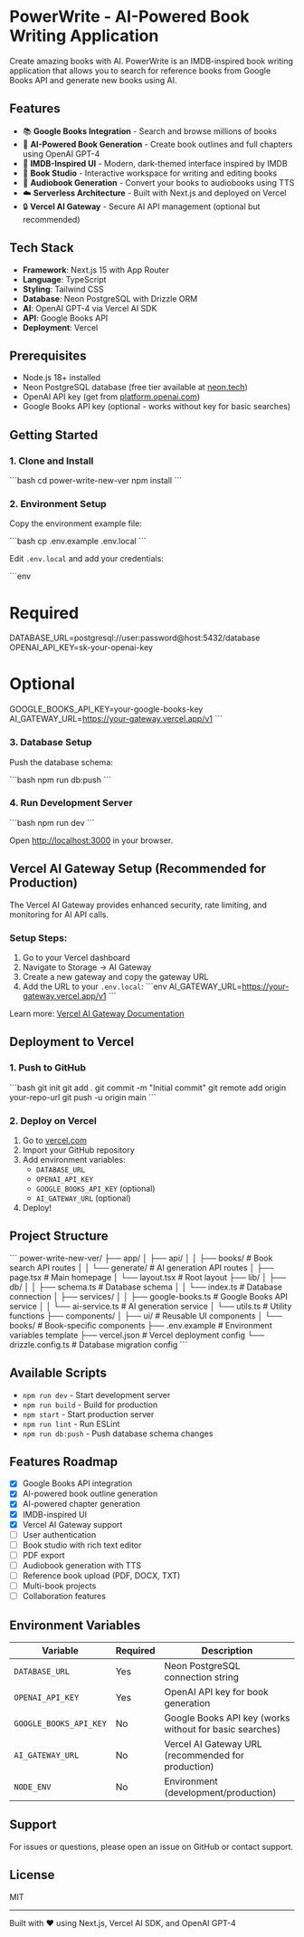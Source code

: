 # PowerWrite - AI-Powered Book Writing Application

Create amazing books with AI. PowerWrite is an IMDB-inspired book writing application that allows you to search for reference books from Google Books API and generate new books using AI.

## Features

- 📚 **Google Books Integration** - Search and browse millions of books
- 🤖 **AI-Powered Book Generation** - Create book outlines and full chapters using OpenAI GPT-4
- 🎨 **IMDB-Inspired UI** - Modern, dark-themed interface inspired by IMDB
- 📖 **Book Studio** - Interactive workspace for writing and editing books
- 🎵 **Audiobook Generation** - Convert your books to audiobooks using TTS
- ☁️ **Serverless Architecture** - Built with Next.js and deployed on Vercel
- 🔒 **Vercel AI Gateway** - Secure AI API management (optional but recommended)

## Tech Stack

- **Framework**: Next.js 15 with App Router
- **Language**: TypeScript
- **Styling**: Tailwind CSS
- **Database**: Neon PostgreSQL with Drizzle ORM
- **AI**: OpenAI GPT-4 via Vercel AI SDK
- **API**: Google Books API
- **Deployment**: Vercel

## Prerequisites

- Node.js 18+ installed
- Neon PostgreSQL database (free tier available at [neon.tech](https://neon.tech))
- OpenAI API key (get from [platform.openai.com](https://platform.openai.com))
- Google Books API key (optional - works without key for basic searches)

## Getting Started

### 1. Clone and Install

\`\`\`bash
cd power-write-new-ver
npm install
\`\`\`

### 2. Environment Setup

Copy the environment example file:

\`\`\`bash
cp .env.example .env.local
\`\`\`

Edit `.env.local` and add your credentials:

\`\`\`env
# Required
DATABASE_URL=postgresql://user:password@host:5432/database
OPENAI_API_KEY=sk-your-openai-key

# Optional
GOOGLE_BOOKS_API_KEY=your-google-books-key
AI_GATEWAY_URL=https://your-gateway.vercel.app/v1
\`\`\`

### 3. Database Setup

Push the database schema:

\`\`\`bash
npm run db:push
\`\`\`

### 4. Run Development Server

\`\`\`bash
npm run dev
\`\`\`

Open [http://localhost:3000](http://localhost:3000) in your browser.

## Vercel AI Gateway Setup (Recommended for Production)

The Vercel AI Gateway provides enhanced security, rate limiting, and monitoring for AI API calls.

### Setup Steps:

1. Go to your Vercel dashboard
2. Navigate to Storage → AI Gateway
3. Create a new gateway and copy the gateway URL
4. Add the URL to your `.env.local`:
   \`\`\`env
   AI_GATEWAY_URL=https://your-gateway.vercel.app/v1
   \`\`\`

Learn more: [Vercel AI Gateway Documentation](https://vercel.com/docs/ai-gateway)

## Deployment to Vercel

### 1. Push to GitHub

\`\`\`bash
git init
git add .
git commit -m "Initial commit"
git remote add origin your-repo-url
git push -u origin main
\`\`\`

### 2. Deploy on Vercel

1. Go to [vercel.com](https://vercel.com)
2. Import your GitHub repository
3. Add environment variables:
   - `DATABASE_URL`
   - `OPENAI_API_KEY`
   - `GOOGLE_BOOKS_API_KEY` (optional)
   - `AI_GATEWAY_URL` (optional)
4. Deploy!

## Project Structure

\`\`\`
power-write-new-ver/
├── app/
│   ├── api/
│   │   ├── books/         # Book search API routes
│   │   └── generate/      # AI generation API routes
│   ├── page.tsx           # Main homepage
│   └── layout.tsx         # Root layout
├── lib/
│   ├── db/
│   │   ├── schema.ts      # Database schema
│   │   └── index.ts       # Database connection
│   ├── services/
│   │   ├── google-books.ts # Google Books API service
│   │   └── ai-service.ts   # AI generation service
│   └── utils.ts           # Utility functions
├── components/
│   ├── ui/                # Reusable UI components
│   └── books/             # Book-specific components
├── .env.example           # Environment variables template
├── vercel.json            # Vercel deployment config
└── drizzle.config.ts      # Database migration config
\`\`\`

## Available Scripts

- `npm run dev` - Start development server
- `npm run build` - Build for production  
- `npm start` - Start production server
- `npm run lint` - Run ESLint
- `npm run db:push` - Push database schema changes

## Features Roadmap

- [x] Google Books API integration
- [x] AI-powered book outline generation
- [x] AI-powered chapter generation
- [x] IMDB-inspired UI
- [x] Vercel AI Gateway support
- [ ] User authentication
- [ ] Book studio with rich text editor
- [ ] PDF export
- [ ] Audiobook generation with TTS
- [ ] Reference book upload (PDF, DOCX, TXT)
- [ ] Multi-book projects
- [ ] Collaboration features

## Environment Variables

| Variable | Required | Description |
|----------|----------|-------------|
| `DATABASE_URL` | Yes | Neon PostgreSQL connection string |
| `OPENAI_API_KEY` | Yes | OpenAI API key for book generation |
| `GOOGLE_BOOKS_API_KEY` | No | Google Books API key (works without for basic searches) |
| `AI_GATEWAY_URL` | No | Vercel AI Gateway URL (recommended for production) |
| `NODE_ENV` | No | Environment (development/production) |

## Support

For issues or questions, please open an issue on GitHub or contact support.

## License

MIT

---

Built with ❤️ using Next.js, Vercel AI SDK, and OpenAI GPT-4
